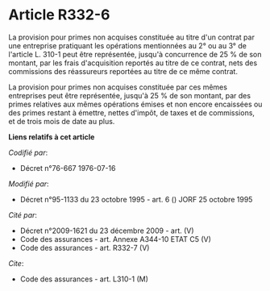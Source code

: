 # Article R332-6

La provision pour primes non acquises constituée au titre d'un contrat par une entreprise pratiquant les opérations
mentionnées au 2° ou au 3° de l'article L. 310-1 peut être représentée, jusqu'à concurrence de 25 % de son montant, par les
frais d'acquisition reportés au titre de ce contrat, nets des commissions des réassureurs reportées au titre de ce même
contrat.

La provision pour primes non acquises constituée par ces mêmes entreprises peut être représentée, jusqu'à 25 % de son
montant, par des primes relatives aux mêmes opérations émises et non encore encaissées ou des primes restant à émettre,
nettes d'impôt, de taxes et de commissions, et de trois mois de date au plus.

**Liens relatifs à cet article**

_Codifié par_:

  - Décret n°76-667 1976-07-16

_Modifié par_:

  - Décret n°95-1133 du 23 octobre 1995 - art. 6 () JORF 25 octobre 1995

_Cité par_:

  - Décret n°2009-1621 du 23 décembre 2009 - art. (V)
  - Code des assurances - art. Annexe A344-10 ETAT C5 (V)
  - Code des assurances - art. R332-7 (V)

_Cite_:

  - Code des assurances - art. L310-1 (M)
